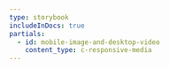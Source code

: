 ```yaml
---
type: storybook
includeInDocs: true
partials:
  - id: mobile-image-and-desktop-video
    content_type: c-responsive-media
---
```

